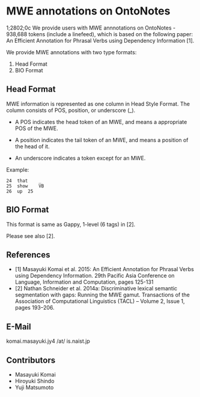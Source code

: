 # MWE annotations on OntoNotes
1;2802;0c
We provide users with MWE annnotations on OntoNotes - 938,688 tokens (include a linefeed), which is based on the following paper: An Efficient Annotation for Phrasal Verbs using Dependency Information [1].

We provide MWE annotations with two type formats:

   1. Head Format
   2. BIO Format

## Head Format

MWE information is represented as one column in Head Style Format.
The column consists of POS, position, or underscore (_).

- A POS indicates the head token of an MWE, and means a appropriate POS of the MWE.

- A position indicates the tail token of an MWE, and means a position of the head of it.

- An underscore indicates a token except for an MWE.

Example: 

	24	that	_
	25	show	VB
	26	up	25

## BIO Format

This format is same as Gappy, 1-level (6 tags) in [2].

Please see also [2].

## References
- [1] Masayuki Komai et al. 2015: An Efficient Annotation for Phrasal Verbs using Dependency Information. 29th Pacific Asia Conference on Language, Information and Computation, pages 125-131
- [2] Nathan Schneider et al. 2014a: Discriminative lexical semantic
segmentation with gaps: Running the MWE gamut. Transactions of the Association of Computational Linguistics (TACL) – Volume 2, Issue 1, pages 193–206.

## E-Mail

komai.masayuki.jy4 /at/ is.naist.jp

## Contributors
- Masayuki Komai
- Hiroyuki Shindo
- Yuji Matsumoto